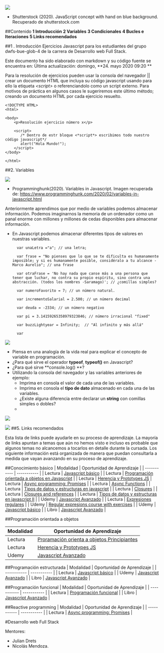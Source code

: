 ![](/home/n.mendoza/Desktop/shuterstockimage.png) 
- Shutterstock (2020). JavaScript concept with hand on blue background. Recuperado de shutterstock.com


##Contenido
**1 Introducción**
**2 Variables**
**3 Condicionales**
**4 Bucles e Iteraciones**
**5 Links recomendados**


##1 . Introducción
Ejercicios Javascript para los estudiantes del grupo dwfs-bue-glob-4 de la carrera de Desarrollo web Full Stack. 

Este documento ha sido elaborado con markdown y su código fuente se encuentra en:
Última actualización: domingo, **24. mayo 2020 09:20 **

Para la resolución de ejercicios pueden usar la consola del navegador || crear un documento HTML que incluya su código javascript usando para ello la etiqueta *<script\>* o referenciandolo como un script externo. Para motivos de práctica en algunos casos le sugeriremos este último método; creando un documento HTML por cada ejercicio resuelto.

	<!DOCTYPE HTML>
	<html>
	
	<body>
		<p>Resolución ejercicio número x</p>
		
		<script>
		   /* Dentro de estr bloque <*script*> escribimos todo nuestro código javascript*/
		   alert("Hola Mundo!");
		</script>
	</body>
	
	</html>
	


##2. Variables

![](/home/n.mendoza/Desktop/javascript_var.png) 
- Programminghunk(2020). Variables in Javascript. Imagen recuperada de: https://www.programminghunk.com/2020/02/variables-in-javascript.html


Anteriormente aprendimos que por medio de variables podemos almacenar información. Podemos imaginarnos la memoria de un ordenador como un panal enorme con millones y millones de cedas disponibles para almacenar información.

- En Javascript podemos almacenar diferentes tipos de valores en nuestras variables.
			
		var unaLetra ="a"; // una letra;
		
		var frase = "No pienses que lo que se te dificulta es humanamente imposible; y si es humanamente posible, considéralo a tu alcance - Marco Aurelio"; // una frase
		
		var otraFrase = 'No hay nada que canse más a una persona que tener que luchar, no contra su propio espíritu, sino contra una abstracción. (todos los nombres -Saramago)'; // ¿comillas simples?
		
		var numeroFavorito = 7; // un número natural.
		
		var incrementoSalarial = 2.500; // un número decimal
		
		var deuda = -2334; // un número negativo
		
		var pi = 3.14159265358979323846; // número irracional "fixed"
		
		var buzzLightyear = Infinity;  // "Al infinito y más allá"
		
		var 
		

![](/home/n.mendoza/Desktop/Elementos/calentamiento.jpg) 

- Piensa en una analogía de la vida real para explicar el concepto de variable en programación.
-  ¿Para qué sirve el operador **typeof**, **typeof()** en Javascript?
- ¿Para qué sirve **console.log() **?
- Utilizando la consola del navegador y las variables anteriores de ejemplo:
	- Imprima en consola el valor de cada una de las variables.
	- Imprima en consola el **tipo de dato** almacenado en cada una de las variables.
	- ¿Existe alguna diferencia entre declarar un **string** con comillas simples o dobles?
	-  
![](/home/n.mendoza/Desktop/Elementos/ejercicios.jpg) 
	
![](/home/n.mendoza/Desktop/Elementos/infinito.jpg) 
##5. Links recomendados	

Esta lista de links puede ayudarle en su proceso de aprendizaje. La mayoría de links apuntan a temas que aún no hemos visto e incluso es probable que algunos temas no alcancemos a tocarlos en detalle durante la cursada. 
Los siguiente información está organizada de manera que puedan consultarla a medida que vayan avanzando en su proceso de aprendizaje.


##Conocimiento básico
| Modalidad      | Oportunidad de Aprendizaje |
| ----------- | ----------- |
| Lectura      |    [Javascript básico](https://developer.mozilla.org/es/docs/Learn/Getting_started_with_the_web/JavaScript_basics)    |
| Lectura      |    [Programación orientada a objetos en Javascript](https://developer.mozilla.org/es/docs/Learn/JavaScript/Objects/Object-oriented_JS)    |
| Lectura      |    [Herencia y Prototypes JS](https://developer.mozilla.org/es/docs/Web/JavaScript/Herencia_y_la_cadena_de_protipos) 
| Lectura      |    [Async programming: Promises](https://developer.mozilla.org/es/docs/Web/JavaScript/Referencia/Objetos_globales/Promise)    |
| Lectura      |    [Async Functions](https://developer.mozilla.org/es/docs/Web/JavaScript/Referencia/Sentencias/funcion_asincrona)    |
| Lectura      |    [Tipos de datos y estructuras en javascript](https://developer.mozilla.org/es/docs/Web/JavaScript/Data_structures)    |
| Lectura      |    [Closures](https://developer.mozilla.org/es/docs/Web/JavaScript/Closures)    |
| Lectura      |    [Closures and references](https://bonsaiden.github.io/JavaScript-Garden/#function.closures)    |
| Lectura      |    [Tipos de datos y estructuras en javascript II](https://bonsaiden.github.io/JavaScript-Garden/#types)    |
| Udemy      |    [Javascript Avanzado](https://globant.udemy.com/course/javascript-advanced/)    |
| Lectura      |    [Expresiones regulares](https://developer.mozilla.org/en-US/docs/Web/JavaScript/Guide/Regular_Expressions)    |
| Udemy      |    [Regular expresions course with exercises](https://globant.udemy.com/course/the-complete-regular-expressions-course-with-exercises-for-beginners/)    |
| Udemy      |    [Javascript básico](https://globant.udemy.com/course/modern-javascript/)    |
| Libro      |    [Javascript Avanzado](https://leanpub.com/javascriptallongesix/read)     |	   
		   
##Programación orientada a objetos

| Modalidad      | Oportunidad de Aprendizaje |
| ----------- | ----------- |
| Lectura      |    [Proramación orienta a objetos Principiantes](https://developer.mozilla.org/es/docs/Learn/JavaScript/Objects/Object-oriented_JS)    |
| Lectura      |    [Herencia y Prototypes JS](https://developer.mozilla.org/es/docs/Web/JavaScript/Herencia_y_la_cadena_de_protipos) 
| Udemy      |    [Javascript Avanzado](https://globant.udemy.com/course/javascript-advanced/)    |

		   
##Programación estructurada
| Modalidad      | Oportunidad de Aprendizaje |
| ----------- | ----------- |
| Lectura      |    [Javascript básico](https://developer.mozilla.org/es/docs/Learn/Getting_started_with_the_web/JavaScript_basics)    |
| Udemy      |    [Javascript Avanzado](https://globant.udemy.com/course/javascript-advanced/)    |
| Libro      |    [Javascript Avanzado](https://leanpub.com/javascriptallongesix/read)     |	   

##Programación funcional
| Modalidad      | Oportunidad de Aprendizaje |
| ----------- | ----------- |
| Lectura      |    [Programación funcional](https://github.com/MostlyAdequate/mostly-adequate-guide)    |
| Libro      |    [Javascript Avanzado](https://leanpub.com/javascriptallongesix/read)     |	   

##Reactive programming
| Modalidad      | Oportunidad de Aprendizaje |
| ----------- | ----------- |
| Lectura      |    [Async programming: Promises](https://developer.mozilla.org/es/docs/Web/JavaScript/Referencia/Objetos_globales/Promise)    |




#Desarrollo web Full Stack

Mentores:

- Julian Drets
- Nicolás Mendoza.



